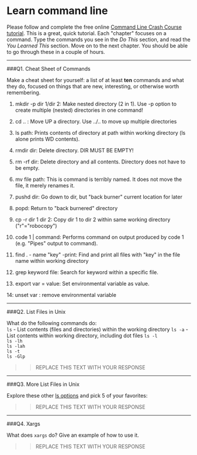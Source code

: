 # Learn command line

Please follow and complete the free online [Command Line Crash Course
tutorial](http://cli.learncodethehardway.org/book/). This is a great,
quick tutorial. Each "chapter" focuses on a command. Type the commands
you see in the _Do This_ section, and read the _You Learned This_
section. Move on to the next chapter. You should be able to go through
these in a couple of hours.

---

###Q1.  Cheat Sheet of Commands  

Make a cheat sheet for yourself: a list of at least **ten** commands and what they do, focused on things that are new, interesting, or otherwise worth remembering.

1) mkdir -p dir 1/dir 2: Make nested directory (2 in 1). Use -p option to create multiple (nested) directories in one command!

2) cd .. : Move UP a directory. Use ../.. to move up multiple directories

3) ls path: Prints contents of directory at path within working directory (ls alone prints WD contents).

4) rmdir dir: Delete directory. DIR MUST BE EMPTY!

5) rm -rf dir: Delete directory and all contents. Directory does not have to be empty.

6) mv file path: This is command is terribly named. It does not move the file, it merely renames it.

7) pushd dir: Go down to dir, but "back burner" current location for later

8) popd: Return to "back burnered" directory

9) cp -r dir 1 dir 2: Copy dir 1 to dir 2 within same working directory ("r"="robocopy")

10) code 1 | command: Performs command on output produced by code 1 (e.g. "Pipes" output to command).

11) find . - name "key" -print: Find and print all files with "key" in the file name within working directory

12) grep keyword file: Search for keyword within a specific file.

13) export var = value: Set environmental variable as value.

14: unset var : remove environmental variable


---

###Q2.  List Files in Unix   

What do the following commands do:  
`ls`  - List contents (files and directories) within the working directory
`ls -a`  - List contents within working directory, including dot files
`ls -l`  
`ls -lh`  
`ls -lah`  
`ls -t`  
`ls -Glp`  

> > REPLACE THIS TEXT WITH YOUR RESPONSE

---

###Q3.  More List Files in Unix  

Explore these other [ls options](http://www.techonthenet.com/unix/basic/ls.php) and pick 5 of your favorites:

> > REPLACE THIS TEXT WITH YOUR RESPONSE

---

###Q4.  Xargs   

What does `xargs` do? Give an example of how to use it.

> > REPLACE THIS TEXT WITH YOUR RESPONSE

 

